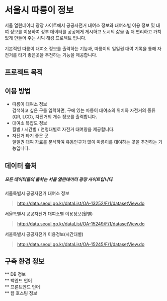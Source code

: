 # 서울시 따릉이 정보
  서울 열린데이터 광장 사이트에서 공공자전거 대여소 정보와 대여소별 이용 정보 및 대여 정보를 이용하여 정부 데이터를 공공에게 게시하고 도시의 삶을 좀 더 편리하고 가치있게 만들어 주는 시빅 해킹 프로젝트 입니다.
 
  기본적인 따릉이 대여소 정보를 출력하는 기능과, 따릉이의 일일권 대여 기록을 통해 자전거를 타기 좋은곳을 추천하는 기능을 제공합니다.

## 프로젝트 목적

## 이용 방법

  * 따릉이 대여소 정보  
       검색하고 싶은 구를 입력하면, 구에 있는 따릉이 대여소의 위치와 자전거의 종류(QR, LCD), 자전거의 개수 정보를 출력합니다.
  * 대여소 복잡도 정보  
       월별 / 시간별 / 연령대별로 자전거 대여량을 제공합니다.
  * 자전거 타기 좋은 곳  
       일일권 대여 자료를 분석하여 유동인구가 많이 따릉이를 대여하는 곳을 추천하는 기능입니다.
      
## 데이터 출처
 ##### 모든 데이터들의 출처는 서울 열린데이터 광장 사이트입니다.
 
 
 서울특별시 공공자전거 대여소 정보
 > http://data.seoul.go.kr/dataList/OA-13252/F/1/datasetView.do
 
 서울특별시 공공자전거 대여소별 이용정보(월별)
 > http://data.seoul.go.kr/dataList/OA-15249/F/1/datasetView.do
 
 서울특별시 공공자전거 이용정보(시간대별)
 > http://data.seoul.go.kr/dataList/OA-15245/F/1/datasetView.do
 
## 구축 환경 정보
  ** DB 정보  
  ** 백엔드 언어  
  ** 프론트엔드 언어  
  ** 웹 호스팅 정보  
    
